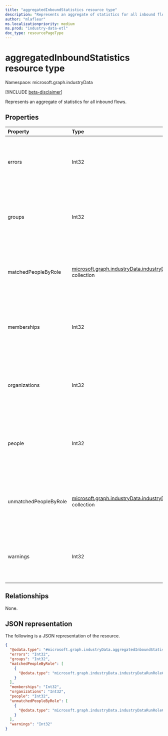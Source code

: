```yaml
---
title: "aggregatedInboundStatistics resource type"
description: "Represents an aggregate of statistics for all inbound flows."
author: "mlafleur"
ms.localizationpriority: medium
ms.prod: "industry-data-etl"
doc_type: resourcePageType
---
```


# aggregatedInboundStatistics resource type

Namespace: microsoft.graph.industryData

[!INCLUDE [beta-disclaimer](../../includes/beta-disclaimer.md)]

Represents an aggregate of statistics for all inbound flows.

## Properties

| Property              | Type                                                                                                                     | Description                                                                                  |
| :-------------------- | :----------------------------------------------------------------------------------------------------------------------- | :------------------------------------------------------------------------------------------- |
| errors                | Int32                                                                                                                    | The aggregate count of errors encountered by activities during this run.                     |
| groups                | Int32                                                                                                                    | The aggregate count of active inbound groups processed during the run.                       |
| matchedPeopleByRole   | [microsoft.graph.industryData.industryDataRunRoleCountMetric](industrydata-industrydatarunrolecountmetric.md) collection | The aggregate count of active people matched to a Microsoft Entra user, by role.     |
| memberships           | Int32                                                                                                                    | The aggregate count of active inbound memberships processed during the run.                  |
| organizations         | Int32                                                                                                                    | The aggregate count of active inbound organizations processed during the run.                |
| people                | Int32                                                                                                                    | The aggregate count of active inbound people processed during the run.                       |
| unmatchedPeopleByRole | [microsoft.graph.industryData.industryDataRunRoleCountMetric](industrydata-industrydatarunrolecountmetric.md) collection | The aggregate count of active people not matched to a Microsoft Entra user, by role. |
| warnings              | Int32                                                                                                                    | The aggregate count of warnings generated by activities during this run.                     |

## Relationships

None.

## JSON representation

The following is a JSON representation of the resource.

<!-- {
  "blockType": "resource",
  "@odata.type": "microsoft.graph.industryData.aggregatedInboundStatistics"
}
-->

```json
{
  "@odata.type": "#microsoft.graph.industryData.aggregatedInboundStatistics",
  "errors": "Int32",
  "groups": "Int32",
  "matchedPeopleByRole": [
    {
      "@odata.type": "microsoft.graph.industryData.industryDataRunRoleCountMetric"
    }
  ],
  "memberships": "Int32",
  "organizations": "Int32",
  "people": "Int32",
  "unmatchedPeopleByRole": [
    {
      "@odata.type": "microsoft.graph.industryData.industryDataRunRoleCountMetric"
    }
  ],
  "warnings": "Int32"
}
```

